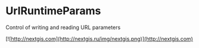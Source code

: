 # UrlRuntimeParams

Сontrol of writing and reading URL parameters

[![http://nextgis.com](http://nextgis.ru/img/nextgis.png)](http://nextgis.com)
